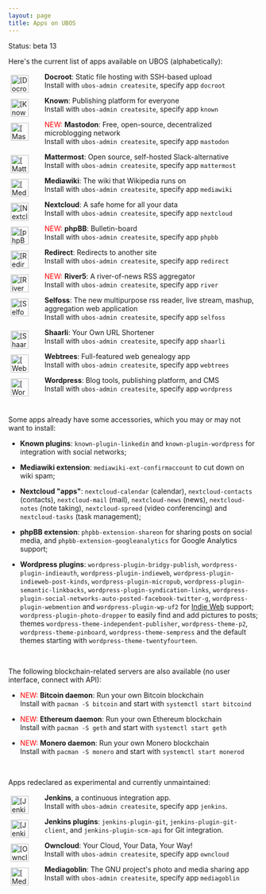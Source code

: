 ```yaml
---
layout: page
title: Apps on UBOS
---
```


<p>Status: beta 13</p>

Here's the current list of apps available on UBOS (alphabetically):

<img src="/images/docroot-72x72.png" alt="[Docroot]" style="float: left; width: 36px; margin: 5px 32px 0 5px">

   **Docroot**: Static file hosting with SSH-based upload<br>
   Install with `ubos-admin createsite`, specify app `docroot`

<img src="/images/known-72x72.png" alt="[Known]" style="float: left; width: 36px; margin: 5px 32px 0 5px">

   **Known**: Publishing platform for everyone<br>
   Install with `ubos-admin createsite`, specify app `known`

<img src="/images/mastodon-72x72.png" alt="[Mastodon]" style="float: left; width: 36px; margin: 5px 32px 0 5px">

   <span style="color: red">NEW: </span> **Mastodon**: Free, open-source, decentralized microblogging network<br>
   Install with `ubos-admin createsite`, specify app `mastodon`

<img src="/images/mattermost-72x72.png" alt="[Mattermost]" style="float: left; width: 36px; margin: 5px 32px 0 5px">

   **Mattermost**: Open source, self-hosted Slack-alternative<br>
   Install with `ubos-admin createsite`, specify app `mattermost`

<img src="/images/mediawiki-72x72.png" alt="[Mediawiki]" style="float: left; width: 36px; margin: 5px 32px 0 5px">

   **Mediawiki**: The wiki that Wikipedia runs on<br>
   Install with `ubos-admin createsite`, specify app `mediawiki`

<img src="/images/nextcloud-72x72.png" alt="[Nextcloud]" style="float: left; width: 36px; margin: 5px 32px 0 5px">

   **Nextcloud**: A safe home for all your data<br>
   Install with `ubos-admin createsite`, specify app `nextcloud`

<img src="/images/phpbb-72x72.png" alt="[phpBB]" style="float: left; width: 36px; margin: 5px 32px 0 5px">

   <span style="color: red">NEW: </span> **phpBB**: Bulletin-board<br>
   Install with `ubos-admin createsite`, specify app `phpbb`

<img src="/images/redirect-72x72.png" alt="[Redirect]" style="float: left; width: 36px; margin: 5px 32px 0 5px">

   **Redirect**: Redirects to another site<br>
   Install with `ubos-admin createsite`, specify app `redirect`

<img src="/images/river-72x72.png" alt="[River5]" style="float: left; width: 36px; margin: 5px 32px 0 5px">

   <span style="color: red">NEW: </span> **River5**: A river-of-news RSS aggregator<br>
   Install with `ubos-admin createsite`, specify app `river`

<img src="/images/selfoss-72x72.png" alt="[Selfoss]" style="float: left; width: 36px; margin: 5px 32px 0 5px">

   **Selfoss**: The new multipurpose rss reader, live stream, mashup, aggregation web application<br>
   Install with `ubos-admin createsite`, specify app `selfoss`

<img src="/images/shaarli-72x72.png" alt="[Shaarli]" style="float: left; width: 36px; margin: 5px 32px 0 5px">

   **Shaarli**: Your Own URL Shortener<br>
   Install with `ubos-admin createsite`, specify app `shaarli`

<img src="/images/webtrees-72x72.png" alt="[Webtrees]" style="float: left; width: 36px; margin: 5px 32px 0 5px">

   **Webtrees**: Full-featured web genealogy app<br>
   Install with `ubos-admin createsite`, specify app `webtrees`

<img src="/images/wordpress-72x72.png" alt="[Wordpress]" style="float: left; width: 36px; margin: 5px 32px 0 5px">

   **Wordpress**: Blog tools, publishing platform, and CMS<br>
   Install with `ubos-admin createsite`, specify app `wordpress`

<br>

Some apps already have some accessories, which you may or may not want to install:

 * **Known plugins**: `known-plugin-linkedin` and `known-plugin-wordpress` for integration with
   social networks;

 * **Mediawiki extension**: `mediawiki-ext-confirmaccount` to cut down on wiki spam;

 * **Nextcloud "apps"**: `nextcloud-calendar` (calendar), `nextcloud-contacts` (contacts),
   `nextcloud-mail` (mail), `nextcloud-news` (news), `nextcloud-notes` (note taking),
   `nextcloud-spreed` (video conferencing) and `nextcloud-tasks` (task management);

 * **phpBB extension**: `phpbb-extension-shareon` for sharing posts on social media, and
   `phpbb-extension-googleanalytics` for Google Analytics support;

 * **Wordpress plugins**: `wordpress-plugin-bridgy-publish`, `wordpress-plugin-indieauth`,
   `wordpress-plugin-indieweb`, `wordpress-plugin-indieweb-post-kinds`,
   `wordpress-plugin-micropub`, `wordpress-plugin-semantic-linkbacks`,
   `wordpress-plugin-syndication-links`,
   `wordpress-plugin-social-networks-auto-posted-facebook-twitter-g`,
   `wordpress-plugin-webmention` and `wordpress-plugin-wp-uf2` for
   [Indie Web](http://indiewebcamp.com/) support; `wordpress-plugin-photo-dropper` to
   easily find and add pictures to posts; themes `wordpress-theme-independent-publisher`,
   `wordpress-theme-p2`, `wordpress-theme-pinboard`, `wordpress-theme-sempress` and
   the default themes starting with `wordpress-theme-twentyfourteen`.

<br>

The following blockchain-related servers are also available (no user interface, connect with API):

* <span style="color: red">NEW: </span> **Bitcoin daemon**: Run your own Bitcoin blockchain<br>
  Install with `pacman -S bitcoin` and start with `systemctl start bitcoind`

* <span style="color: red">NEW: </span> **Ethereum daemon**: Run your own Ethereum blockchain<br>
  Install with `pacman -S geth` and start with `systemctl start geth`

* <span style="color: red">NEW: </span> **Monero daemon**: Run your own Monero blockchain<br>
  Install with `pacman -S monero` and start with `systemctl start monerod`

<br>

Apps redeclared as experimental and currently unmaintained:

<img src="/images/jenkins-72x72.png" alt="[Jenkins]" style="float: left; width: 36px; margin: 5px 32px 0 5px">

   **Jenkins**, a continuous integration app.<br>
   Install with `ubos-admin createsite`, specify app `jenkins`.

<img src="/images/jenkins-72x72.png" alt="[Jenkins]" style="float: left; width: 36px; margin: 5px 32px 0 5px">

   **Jenkins plugins**: `jenkins-plugin-git`, `jenkins-plugin-git-client`, and `jenkins-plugin-scm-api`
   for Git integration.

<img src="/images/owncloud-72x72.png" alt="[Owncloud]" style="float: left; width: 36px; margin: 5px 32px 0 5px">

   **Owncloud**: Your Cloud, Your Data, Your Way!<br>
  Install with `ubos-admin createsite`, specify app `owncloud`

<img src="/images/mediagoblin-72x72.png" alt="[Mediagoblin]" style="float: left; width: 36px; margin: 5px 32px 0 5px">

   **Mediagoblin**: The GNU project's photo and media sharing app<br>
   Install with `ubos-admin createsite`, specify app `mediagoblin`
